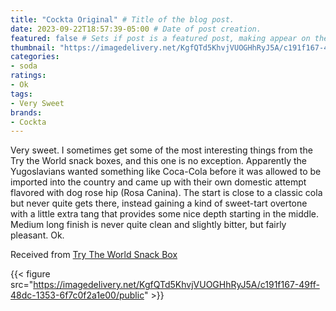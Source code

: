 ```yaml
---
title: "Cockta Original" # Title of the blog post.
date: 2023-09-22T18:57:39-05:00 # Date of post creation.
featured: false # Sets if post is a featured post, making appear on the home page side bar.
thumbnail: "https://imagedelivery.net/KgfQTd5KhvjVUOGHhRyJ5A/c191f167-49ff-48dc-1353-6f7c0f2a1e00/thumb"
categories:
- soda
ratings:
- Ok
tags:
- Very Sweet
brands:
- Cockta
---
```


Very sweet. I sometimes get some of the most interesting things from the Try the World snack boxes, and this one is no exception. Apparently the Yugoslavians wanted something like Coca-Cola before it was allowed to be imported into the country and came up with their own domestic attempt flavored with dog rose hip (Rosa Canina). The start is close to a classic cola but never quite gets there, instead gaining a kind of sweet-tart overtone with a little extra tang that provides some nice depth starting in the middle. Medium long finish is never quite clean and slightly bitter, but fairly pleasant. Ok.

Received from [Try The World Snack Box](https://trytheworld.com)

{{< figure src="https://imagedelivery.net/KgfQTd5KhvjVUOGHhRyJ5A/c191f167-49ff-48dc-1353-6f7c0f2a1e00/public" >}}
